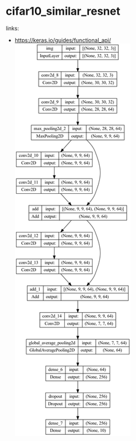 # cifar10_similar_resnet
links:
- https://keras.io/guides/functional_api/  
![line_plot](https://github.com/AmelieMedved/cifar10_similar_resnet/blob/main/toy_resnet.png)  